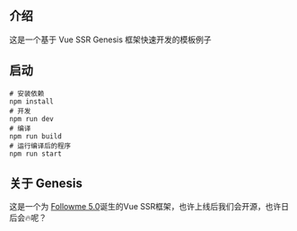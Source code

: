 ## 介绍
这是一个基于 Vue SSR Genesis 框架快速开发的模板例子

## 启动
```base
# 安装依赖
npm install
# 开发
npm run dev
# 编译
npm run build
# 运行编译后的程序
npm run start

```

## 关于 Genesis 
这是一个为 [Followme 5.0](https://www.baidu.com/s?&wd=Followme+5.0)诞生的Vue SSR框架，也许上线后我们会开源，也许日后会🔥呢？
